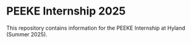 # PEEKE Internship 2025
This repository contains information for the PEEKE Internship at Hyland (Summer 2025).
